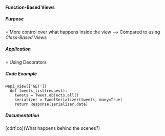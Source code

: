 #### Function-Based Views
##### Purpose
= More control over what happens inside the view
--> Compared to using *Class-Based Views*

##### Application
= Using Decorators

##### Code Example 
```
@api_view(['GET'])
  def tweets_list(request):
    tweets = Tweet.objects.all()
    serializer = TweetSerializer(tweets, many=True)
    return Response(serializer.data)
```

##### Documentation 
[cdrf.co](What happens behind the scenes?)
